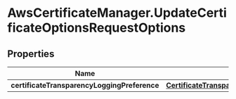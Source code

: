 # AwsCertificateManager.UpdateCertificateOptionsRequestOptions

## Properties

Name | Type | Description | Notes
------------ | ------------- | ------------- | -------------
**certificateTransparencyLoggingPreference** | [**CertificateTransparencyLoggingPreference**](CertificateTransparencyLoggingPreference.md) |  | [optional] 


